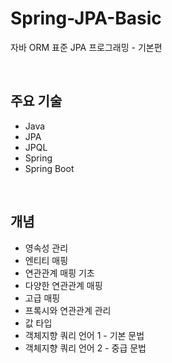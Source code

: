 # Spring-JPA-Basic
자바 ORM 표준 JPA 프로그래밍 - 기본편

<br/>

## 주요 기술
* Java
* JPA
* JPQL
* Spring
* Spring Boot

<br/>

## 개념
* 영속성 관리
* 엔티티 매핑
* 연관관계 매핑 기초
* 다양한 연관관계 매핑
* 고급 매핑
* 프록시와 연관관계 관리
* 값 타입
* 객체지향 쿼리 언어 1 - 기본 문법
* 객체지향 쿼리 언어 2 - 중급 문법
